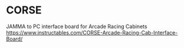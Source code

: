 # CORSE
JAMMA to PC interface board for Arcade Racing Cabinets
https://www.instructables.com/CORSE-Arcade-Racing-Cab-Interface-Board/
